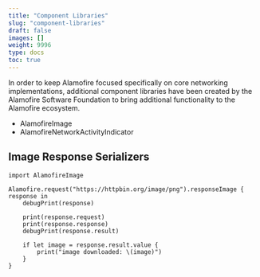 ```yaml
---
title: "Component Libraries"
slug: "component-libraries"
draft: false
images: []
weight: 9996
type: docs
toc: true
---
```


In order to keep Alamofire focused specifically on core networking implementations, additional component libraries have been created by the Alamofire Software Foundation to bring additional functionality to the Alamofire ecosystem.

 - AlamofireImage 
 - AlamofireNetworkActivityIndicator 

## Image Response Serializers
    import AlamofireImage
    
    Alamofire.request("https://httpbin.org/image/png").responseImage { response in
        debugPrint(response)
    
        print(response.request)
        print(response.response)
        debugPrint(response.result)
    
        if let image = response.result.value {
            print("image downloaded: \(image)")
        }
    }

